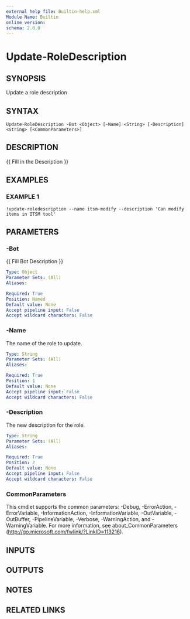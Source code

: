 ```yaml
---
external help file: Builtin-help.xml
Module Name: Builtin
online version:
schema: 2.0.0
---
```


# Update-RoleDescription

## SYNOPSIS
Update a role description

## SYNTAX

```
Update-RoleDescription -Bot <Object> [-Name] <String> [-Description] <String> [<CommonParameters>]
```

## DESCRIPTION
{{ Fill in the Description }}

## EXAMPLES

### EXAMPLE 1
```
!update-roledescription --name itsm-modify --description 'Can modify items in ITSM tool'
```

## PARAMETERS

### -Bot
{{ Fill Bot Description }}

```yaml
Type: Object
Parameter Sets: (All)
Aliases:

Required: True
Position: Named
Default value: None
Accept pipeline input: False
Accept wildcard characters: False
```

### -Name
The name of the role to update.

```yaml
Type: String
Parameter Sets: (All)
Aliases:

Required: True
Position: 1
Default value: None
Accept pipeline input: False
Accept wildcard characters: False
```

### -Description
The new description for the role.

```yaml
Type: String
Parameter Sets: (All)
Aliases:

Required: True
Position: 2
Default value: None
Accept pipeline input: False
Accept wildcard characters: False
```

### CommonParameters
This cmdlet supports the common parameters: -Debug, -ErrorAction, -ErrorVariable, -InformationAction, -InformationVariable, -OutVariable, -OutBuffer, -PipelineVariable, -Verbose, -WarningAction, and -WarningVariable. For more information, see about_CommonParameters (http://go.microsoft.com/fwlink/?LinkID=113216).

## INPUTS

## OUTPUTS

## NOTES

## RELATED LINKS
